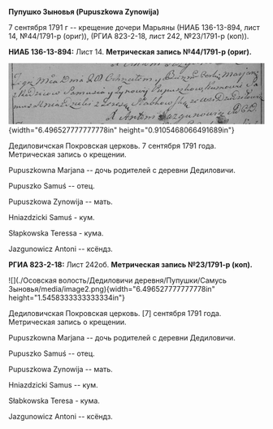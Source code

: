 **Пупушко Зыновья (Pupuszkowa Zynowija)**

7 сентября 1791 г -- крещение дочери Марьяны (НИАБ 136-13-894, лист 14,
№44/1791-р (ориг)), (РГИА 823-2-18, лист 242, №23/1791-р (коп)).

**НИАБ 136-13-894:** Лист 14. **Метрическая запись №44/1791-р (ориг).**

![](./media/82c674b082710a03da23e9d0325a89b5b4dfb390.png){width="6.496527777777778in"
height="0.9105468066491689in"}

Дедиловичская Покровская церковь. 7 сентября 1791 года. Метрическая
запись о крещении.

Pupuszkowna Marjana -- дочь родителей с деревни Дедиловичи.

Pupuszko Samuś -- отец.

Pupuszkowa Zynowija -- мать.

Hniazdzicki Samuś - кум.

Słapkowska Teressa - кума.

Jazgunowicz Antoni -- ксёндз.

**РГИА 823-2-18:** Лист 242об. **Метрическая запись №23/1791-р (коп).**

![](./Осовская волость/Дедиловичи деревня/Пупушки/Самусь Зыновья/media/image2.png){width="6.496527777777778in"
height="1.5458333333333334in"}

Дедиловичская Покровская церковь. \[7\] сентября 1791 года. Метрическая
запись о крещении.

Pupuszkowna Marjana -- дочь родителей с деревни Дедиловичи.

Pupuszko Samuś -- отец.

Pupuszkowa Zynowija -- мать.

Hniazdzicki Samus -- кум.

Słabkowska Teresa - кума.

Jazgunowicz Antoni -- ксёндз.
